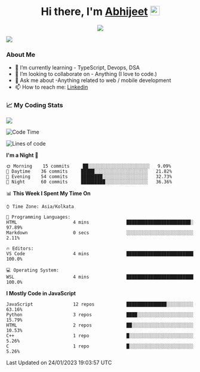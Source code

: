 <div align="center">
   <h1>Hi there, I'm <a href="">Abhijeet</a> <img src="https://media.giphy.com/media/hvRJCLFzcasrR4ia7z/giphy.gif" width="25px"> </h1>
   
   
   <img src="https://pronoun.cyou/x/y?subject=He&object=Him&height=20"> 
</div>

![](https://komarev.com/ghpvc/?username=abhijeetsingh-22)

<h3>About Me </h3>

<!-- - 🔭 I’m currently working on - My engineering Capstone Project -->
- 🌱 I’m currently learning - TypeScript, Devops, DSA
- 👯 I’m looking to collaborate on - Anything (I love to code.)
- 💬 Ask me about -Anything related to web / mobile development
- 📫 How to reach me: [Linkedin](https://www.linkedin.com/in/amabhijeet/)

### &#128200; My Coding Stats

<img align="center" src="https://github-readme-stats.vercel.app/api?username=abhijeetsingh-22&count_private=true&show_icons=true&theme=default&hide=stars" />

<!--START_SECTION:waka-->
![Code Time](http://img.shields.io/badge/Code%20Time-423%20hrs%2051%20mins-blue)

![Lines of code](https://img.shields.io/badge/From%20Hello%20World%20I%27ve%20Written-162%20Thousand%20lines%20of%20code-blue)

**I'm a Night 🦉** 

```text
🌞 Morning    15 commits     ██░░░░░░░░░░░░░░░░░░░░░░░   9.09% 
🌆 Daytime    36 commits     █████░░░░░░░░░░░░░░░░░░░░   21.82% 
🌃 Evening    54 commits     ████████░░░░░░░░░░░░░░░░░   32.73% 
🌙 Night      60 commits     █████████░░░░░░░░░░░░░░░░   36.36%

```


📊 **This Week I Spent My Time On** 

```text
⌚︎ Time Zone: Asia/Kolkata

💬 Programming Languages: 
HTML                     4 mins              ████████████████████████░   97.89% 
Markdown                 0 secs              ░░░░░░░░░░░░░░░░░░░░░░░░░   2.11%

🔥 Editors: 
VS Code                  4 mins              █████████████████████████   100.0%

💻 Operating System: 
WSL                      4 mins              █████████████████████████   100.0%

```

**I Mostly Code in JavaScript** 

```text
JavaScript               12 repos            ███████████████░░░░░░░░░░   63.16% 
Python                   3 repos             ████░░░░░░░░░░░░░░░░░░░░░   15.79% 
HTML                     2 repos             ██░░░░░░░░░░░░░░░░░░░░░░░   10.53% 
C++                      1 repo              █░░░░░░░░░░░░░░░░░░░░░░░░   5.26% 
C                        1 repo              █░░░░░░░░░░░░░░░░░░░░░░░░   5.26%

```



 Last Updated on 24/01/2023 19:03:57 UTC
<!--END_SECTION:waka-->
